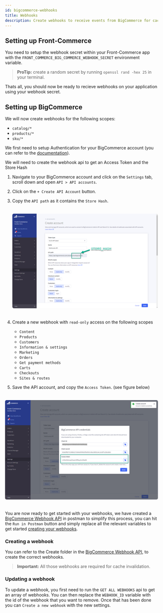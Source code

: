 ```yaml
---
id: bigcommerce-webhooks
title: Webhooks
description: Create webhooks to receive events from BigCommerce for cache invalidation and other purposes.
---
```


## Setting up Front-Commerce

You need to setup the webhook secret within your Front-Commerce app with the `FRONT_COMMERCE_BIG_COMMERCE_WEBHOOK_SECRET` environment variable.

> **ProTip:** create a random secret by running `openssl rand -hex 25` in your terminal.

Thats all, you should now be ready to recieve webhooks on your application using your webhook secret.

## Setting up BigCommerce

We will now create webhooks for the following scopes:

- `catalog/*`
- `products/*`
- `sku/*`

We first need to setup Authentication for your BigCommerce account (you can refer to the [documentation](https://developer.bigcommerce.com/docs/ZG9jOjIyMDYxMw-v2-and-v3-rest-api-authentication)).

We will need to create the webhook api to get an Access Token and the Store Hash

1. Navigate to your BigCommerce account and click on the `Settings` tab, scroll down and open `API > API accounts`.
1. Click on the `+ Create API Account` button.
1. Copy the `API path` as it contains the `Store Hash`.

   <div style="padding:20px 0;">
      <img src="./assets/new-webhook-storehash.png" alt="Store Hash in BigCommerce API path" style="border-radius:5px;">
   </div>

1. Create a new webhook with `read-only` access on the following scopes
   - `Content`
   - `Products`
   - `Customers`
   - `Information & settings`
   - `Marketing`
   - `Orders`
   - `Get payment methods`
   - `Carts`
   - `Checkouts`
   - `Sites & routes`
1. Save the API account, and copy the `Access Token`. (see figure below)

  <div style="padding:20px 0;">
    <img src="./assets/new-webhook-accesstoken.png" alt="SBigCommerce API account access token" style="border-radius:5px;">
  </div>

You are now ready to get started with your webhooks, we have created a [BigCommerce Webhook API](https://documenter.getpostman.com/view/16678499/UzQys4QZ) in postman to simplify this process, you can hit the `Run in Postman` button and simply replace all the relevant variables to get started [creating your webhooks](#Creating-a-webhook).

### Creating a webhook

You can refer to the Create folder in the [BigCommerce Webhook API](https://documenter.getpostman.com/view/16678499/UzQys4QZ), to create the correct webhooks.

> **Important:** All those webhooks are required for cache invalidation.

### Updating a webhook

To update a webhook, you first need to run the `GET ALL WEBHOOKS` api to get an array of webhooks. You can then replace the `WEBHOOK_ID` variable with the id of the webhook that you want to remove.
Once that has been done you can `Create a new webhook` with the new settings.
